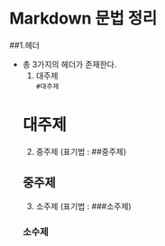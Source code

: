 # Markdown 문법 정리
##1.헤더
* 총 3가지의 헤더가 존재한다.
  1. 대주제 \
    `#대주제`
  # 대주제
  2. 중주제 (표기법 : ##중주제)
  ## 중주제
  3. 소주제 (표기법 : ###소주제)
  ### 소수제

